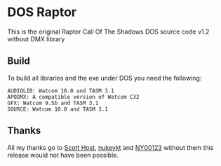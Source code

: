 # DOS Raptor
This is the original Raptor Call Of The Shadows DOS source code v1.2 without DMX library

## Build
To build all libraries and the exe under DOS you need the following:
```
AUDIOLIB: Watcom 10.0 and TASM 3.1
APODMX: A compatible version of Watcom C32 
GFX: Watcom 9.5b and TASM 3.1
SOURCE: Watcom 10.0 and TASM 3.1
```

## Thanks
All my thanks go to [Scott Host](https://www.mking.com), [nukeykt](https://github.com/nukeykt) and [NY00123](https://github.com/NY00123) without them this release would not have been possible.
